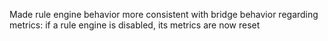 Made rule engine behavior more consistent with bridge behavior regarding metrics: if a rule engine is disabled, its metrics are now reset
